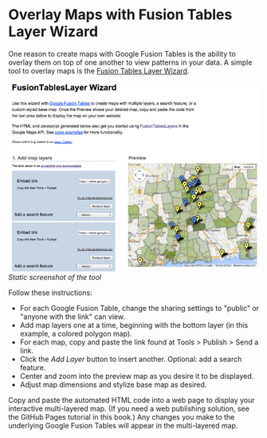 # Overlay Maps with Fusion Tables Layer Wizard

One reason to create maps with Google Fusion Tables is the ability to overlay them on top of one another to view patterns in your data. A simple tool to overlay maps is the [Fusion Tables Layer Wizard](http://fusion-tables-api-samples.googlecode.com/svn/trunk/FusionTablesLayerWizard/src/index.html).

![](FusionTablesLayerWizard.png)
*Static screenshot of the tool*

Follow these instructions:

- For each Google Fusion Table, change the sharing settings to "public" or "anyone with the link" can view.
- Add map layers one at a time, beginning with the bottom layer (in this example, a colored polygon map).
- For each map, copy and paste the link found at Tools > Publish > Send a link.
- Click the *Add Layer* button to insert another. Optional: add a search feature.
- Center and zoom into the preview map as you desire it to be displayed.
- Adjust map dimensions and stylize base map as desired.

Copy and paste the automated HTML code into a web page to display your interactive multi-layered map. (If you need a web publishing solution, see the GitHub Pages tutorial in this book.) Any changes you make to the underlying Google Fusion Tables will appear in the multi-layered map.
